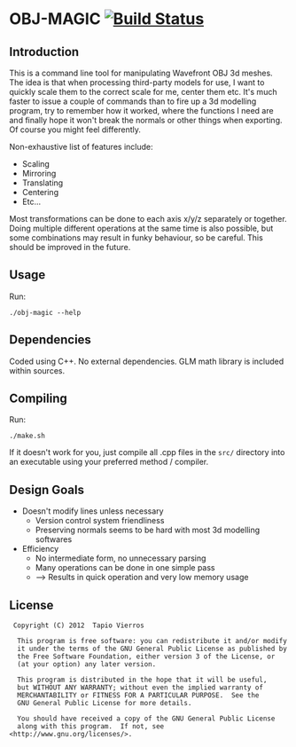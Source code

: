 OBJ-MAGIC [![Build Status](https://travis-ci.org/tapio/obj-magic.svg)](https://travis-ci.org/tapio/obj-magic)
=========

## Introduction ##

This is a command line tool for manipulating Wavefront OBJ 3d meshes.
The idea is that when processing third-party models for use,
I want to quickly scale them to the correct scale for me, center them etc.
It's much faster to issue a couple of commands than to fire up a 3d modelling program,
try to remember how it worked, where the functions I need are and finally hope
it won't break the normals or other things when exporting.
Of course you might feel differently.

Non-exhaustive list of features include:

* Scaling
* Mirroring
* Translating
* Centering
* Etc...

Most transformations can be done to each axis x/y/z separately or together.
Doing multiple different operations at the same time is also possible,
but some combinations may result in funky behaviour, so be careful.
This should be improved in the future.


## Usage ##

Run:

	./obj-magic --help
	

## Dependencies ##

Coded using C++. No external dependencies. GLM math library is included within sources.


## Compiling ##

Run:

	./make.sh

If it doesn't work for you, just compile all .cpp files in the `src/` directory into an executable using your preferred method / compiler.


## Design Goals ##

* Doesn't modify lines unless necessary
	* Version control system friendliness
	* Preserving normals seems to be hard with most 3d modelling softwares
* Efficiency
	* No intermediate form, no unnecessary parsing
	* Many operations can be done in one simple pass
	* --> Results in quick operation and very low memory usage


## License ##

     Copyright (C) 2012  Tapio Vierros

      This program is free software: you can redistribute it and/or modify
      it under the terms of the GNU General Public License as published by
      the Free Software Foundation, either version 3 of the License, or
      (at your option) any later version.

      This program is distributed in the hope that it will be useful,
      but WITHOUT ANY WARRANTY; without even the implied warranty of
      MERCHANTABILITY or FITNESS FOR A PARTICULAR PURPOSE.  See the
      GNU General Public License for more details.

      You should have received a copy of the GNU General Public License
      along with this program.  If not, see <http://www.gnu.org/licenses/>.

